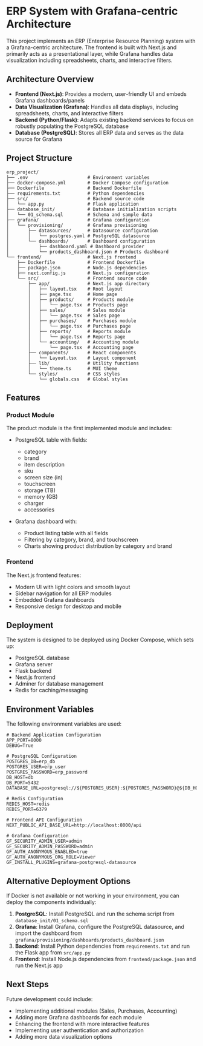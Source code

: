# ERP System with Grafana-centric Architecture

This project implements an ERP (Enterprise Resource Planning) system with a Grafana-centric architecture. The frontend is built with Next.js and primarily acts as a presentational layer, while Grafana handles data visualization including spreadsheets, charts, and interactive filters.

## Architecture Overview

- **Frontend (Next.js)**: Provides a modern, user-friendly UI and embeds Grafana dashboards/panels
- **Data Visualization (Grafana)**: Handles all data displays, including spreadsheets, charts, and interactive filters
- **Backend (Python/Flask)**: Adapts existing backend services to focus on robustly populating the PostgreSQL database
- **Database (PostgreSQL)**: Stores all ERP data and serves as the data source for Grafana

## Project Structure

```
erp_project/
├── .env                      # Environment variables
├── docker-compose.yml        # Docker Compose configuration
├── Dockerfile                # Backend Dockerfile
├── requirements.txt          # Python dependencies
├── src/                      # Backend source code
│   └── app.py                # Flask application
├── database_init/            # Database initialization scripts
│   └── 01_schema.sql         # Schema and sample data
├── grafana/                  # Grafana configuration
│   └── provisioning/         # Grafana provisioning
│       ├── datasources/      # Datasource configuration
│       │   └── postgres.yaml # PostgreSQL datasource
│       └── dashboards/       # Dashboard configuration
│           ├── dashboard.yaml # Dashboard provider
│           └── products_dashboard.json # Products dashboard
└── frontend/                 # Next.js frontend
    ├── Dockerfile            # Frontend Dockerfile
    ├── package.json          # Node.js dependencies
    ├── next.config.js        # Next.js configuration
    └── src/                  # Frontend source code
        ├── app/              # Next.js app directory
        │   ├── layout.tsx    # Root layout
        │   ├── page.tsx      # Home page
        │   ├── products/     # Products module
        │   │   └── page.tsx  # Products page
        │   ├── sales/        # Sales module
        │   │   └── page.tsx  # Sales page
        │   ├── purchases/    # Purchases module
        │   │   └── page.tsx  # Purchases page
        │   ├── reports/      # Reports module
        │   │   └── page.tsx  # Reports page
        │   └── accounting/   # Accounting module
        │       └── page.tsx  # Accounting page
        ├── components/       # React components
        │   └── Layout.tsx    # Layout component
        ├── lib/              # Utility functions
        │   └── theme.ts      # MUI theme
        └── styles/           # CSS styles
            └── globals.css   # Global styles
```

## Features

### Product Module

The product module is the first implemented module and includes:

- PostgreSQL table with fields:
  - category
  - brand
  - item description
  - sku
  - screen size (in)
  - touchscreen
  - storage (TB)
  - memory (GB)
  - charger
  - accessories

- Grafana dashboard with:
  - Product listing table with all fields
  - Filtering by category, brand, and touchscreen
  - Charts showing product distribution by category and brand

### Frontend

The Next.js frontend features:

- Modern UI with light colors and smooth layout
- Sidebar navigation for all ERP modules
- Embedded Grafana dashboards
- Responsive design for desktop and mobile

## Deployment

The system is designed to be deployed using Docker Compose, which sets up:

- PostgreSQL database
- Grafana server
- Flask backend
- Next.js frontend
- Adminer for database management
- Redis for caching/messaging

## Environment Variables

The following environment variables are used:

```
# Backend Application Configuration
APP_PORT=8000
DEBUG=True

# PostgreSQL Configuration
POSTGRES_DB=erp_db
POSTGRES_USER=erp_user
POSTGRES_PASSWORD=erp_password
DB_HOST=db
DB_PORT=5432
DATABASE_URL=postgresql://${POSTGRES_USER}:${POSTGRES_PASSWORD}@${DB_HOST}:${DB_PORT}/${POSTGRES_DB}

# Redis Configuration
REDIS_HOST=redis
REDIS_PORT=6379

# Frontend API Configuration
NEXT_PUBLIC_API_BASE_URL=http://localhost:8000/api

# Grafana Configuration
GF_SECURITY_ADMIN_USER=admin
GF_SECURITY_ADMIN_PASSWORD=admin
GF_AUTH_ANONYMOUS_ENABLED=true
GF_AUTH_ANONYMOUS_ORG_ROLE=Viewer
GF_INSTALL_PLUGINS=grafana-postgresql-datasource
```

## Alternative Deployment Options

If Docker is not available or not working in your environment, you can deploy the components individually:

1. **PostgreSQL**: Install PostgreSQL and run the schema script from `database_init/01_schema.sql`
2. **Grafana**: Install Grafana, configure the PostgreSQL datasource, and import the dashboard from `grafana/provisioning/dashboards/products_dashboard.json`
3. **Backend**: Install Python dependencies from `requirements.txt` and run the Flask app from `src/app.py`
4. **Frontend**: Install Node.js dependencies from `frontend/package.json` and run the Next.js app

## Next Steps

Future development could include:

- Implementing additional modules (Sales, Purchases, Accounting)
- Adding more Grafana dashboards for each module
- Enhancing the frontend with more interactive features
- Implementing user authentication and authorization
- Adding more data visualization options
